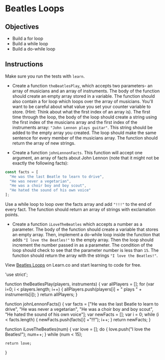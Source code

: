 # Beatles Loops

## Objectives

+ Build a for loop
+ Build a while loop
+ Build a do-while loop

## Instructions

Make sure you run the tests with `learn`.

+ Create a function `theBeatlesPlay`, which accepts two parameters- an array of
musicians and an array of instruments. The body of the function should create an
empty array stored in a variable. The function should also contain a for loop
which loops over the array of musicians. You'll want to be careful about what
value you set your counter variable to store. (Hint: Think about what the first
index of an array is). The first time through the loop, the body of the loop
should create a string using the first index of the musicians array and the
first index of the instruments array: `"John Lennon plays guitar"`. This string
should be added to the empty array you created. The loop should make the same
sentence for every member of the musicians array. The function should return the
array of new strings.

+ Create a function `johnLennonFacts`. This function will accept one argument, an
array of facts about John Lennon (note that it might not be exactly the
following facts):

```js
const facts = [
  "He was the last Beatle to learn to drive",
  "He was never a vegetarian",
  "He was a choir boy and boy scout",
  "He hated the sound of his own voice"
];
```

Use a while loop to loop over the facts array and add `"!!!"` to the end of
every fact. The function should return an array of strings with exclamation
points.

+ Create a function `iLoveTheBeatles` which accepts a number as a parameter. The
body of the function should create a variable that stores an empty array. Then,
implement a do-while loop inside the function that adds `"I love the Beatles!"`
to the empty array. Then the loop should increment the number passed in as a
parameter. The condition of the loop should check to see that the parameter
number is less than `15`. The function should return the array with the strings
`"I love the Beatles!"`.

<p data-visibility='hidden'>View <a href='https://learn.co/lessons/js-beatles-loops-lab' title='Beatles Loops'>Beatles Loops</a> on Learn.co and start learning to code for free.</p>
'use strict';

function theBeatlesPlay(players, instruments) {
    var allPlayers = [];
    for (var i=0; i < players.length; i++) {
        allPlayers.push(players[i] + " plays " + instruments[i]);
    }
    return allPlayers;
}

function johnLennonFacts() {
    var facts = ["He was the last Beatle to learn to drive", "He was never a vegetarian", "He was a choir boy and boy scout", "He hated the sound of his own voice"];
    var newFacts = [];
    var i = 0;
    while (i < facts.length) {
        newFacts.push(facts[i] +"!!!");
        i++;
    }
    return newFacts;
}

function iLoveTheBeatles(num) {
    var love = [];
    do {
        love.push("I love the Beatles!");
        num++;
    } while (num < 15);

    return love;
}